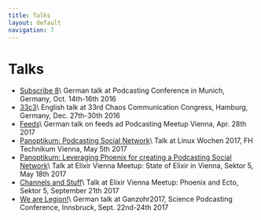 ```yaml
---
title: Talks
layout: default
navigation: 7
---
```


# Talks

* [Subscribe 8](/sub8)\\
  German talk at Podcasting Conference in Munich, Germany, Oct. 14th-16th 2016
* [33c3](/33c3)\\
  English talk at 33rd Chaos Communication Congress, Hamburg, Germany, Dec. 27th-30th 2016
* [Feeds](https://aua-uff-co.de/feeds)\\
  German talk on feeds ad Podcasting Meetup Vienna, Apr. 28th 2017
* [Panoptikum: Podcasting Social Network](/lw17)\\
  Talk at Linux Wochen 2017, FH Technikum Vienna, May 5th 2017
* [Panoptikum: Leveraging Phoenix for creating a Podcasting Social Network](/em01)\\
  Talk at Elixir Vienna Meetup: State of Elixir in Vienna, Sektor 5, May 18th 2017
* [Channels and Stuff](/em02)\\
  Talk at Elixir Vienna Meetup: Phoenix and Ecto, Sektor 5, September 21th 2017
* [We are Legion!](/ganzohr17)\\
  German talk at Ganzohr2017, Science Podcasting Conference, Innsbruck, Sept. 22nd-24th 2017